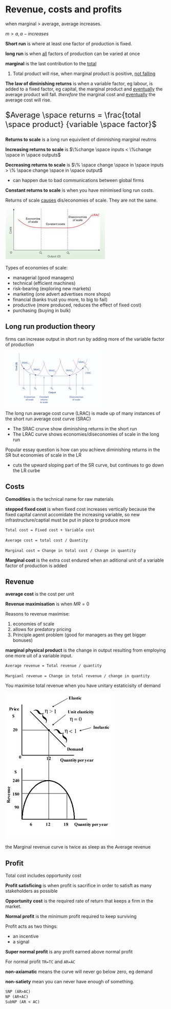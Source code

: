# Revenue, costs and profits

when marginal > average, average increases.

$m > a, a -  increases$

**Short run** is where at least one factor of production is fixed.

**long run** is when <u>all</u> factors of production can be varied at once

**marginal** is the last contribution to the <u>total</u>

1) Total product will rise, when marginal product is positive, <u>not falling</u>


**The law of diminishing returns**  is when a variable factor, eg labour, is added to a fixed factor, eg capital, the marginal product and <u>eventually</u> the average product will fall. *therefore* the marginal cost and <u>eventually</u> the average cost will rise.

<font size=5>

$Average \space returns = \frac{total \space product}  {variable \space factor}$

</font>

**Returns to scale** is a long run equivilent of diminishing marginal reutrns

**Increasing returns to scale** is $\%change \space inputs < \%change \space in \space outputs$ 

**Decreasing returns to scale** is $\% \space change \space in \space inputs > \% \space change \space in \space output$ 
- can happen due to bad communications between global firms

**Constant returns to scale**  is when you have minimised long run costs.

Returns of scale <u>causes</u> dis/economies of scale. They are not the same.

![](images.jpeg)

Types of economies of scale:
- managerial (good managers)
- technical (efficient machines)
- risk-bearing (exploring new markets)
- marketing (one advert advertises more shops)
- financial (banks trust you more, to big to fail)
- productive (more produced, reduces the effect of fixed cost)
- purchasing (buying in bulk)

## Long run production theory

firms can increase output in short run by adding more of the variable factor of production

![](index.jpeg)

The long run average cost curve (LRAC) is made up of many instances of the short run average cost curve (SRAC)

- The SRAC crurve show diminishing returns in the short run
- The LRAC curve shows economies/diseconomies of scale in the long run

Popular essay question is how can you achieve diminishing returns in the SR but economies of scale in the LR
- cuts the upward sloping part of the SR curve, but continues to go down the LR curbe

## Costs

**Comodities** is the technical name for raw materials


**stepped fixed cost** is when fixed cost increases vertically because the fixed capital cannot accomidate the increasing variable, so new infrastructure/captial must be put in place to produce more

```
Total cost = Fixed cost + Variable cost

Average cost = total cost / Quantity

Marginal cost = Change in total cost / Change in quantity
```

**Marginal cost** is the extra cost endured when an aditional unit of a variable factor of production is added

## Revenue

**average cost** is the cost per unit 

**Revenue maximisation** is when $MR=0$

Reasons to revenue maximise:
1) economies of scale
2) allows for predatory pricing
3) Principle agent problem (good for managers as they get bigger bonuses)

**marginal physical product** is the change in output resulting from employing one more uit of a variable input.

```
Average revenue = Total revenue / quantity

Margianl revenue = Change in total revenue / change in quantity
```

You maximise total revenue when you have unitary estaticisity of demand

![](unnamed.jpg)



the Marginal revenue curve is twice as sleep as the Average revenue

## Profit

Total cost includes opportunity cost

**Profit satisficing** is when profit is sacrifice in order to satisft as many stakeholders as possible

**Opportunity cost** is the required rate of return that keeps a firm in the market.

**Normal profit** is the minimum profit required to keep surviving

Profit acts as two things:
- an incentive
- a signal

**Super normal profit** is any profit earned above normal profit

For normal profit `TR=TC` and `AR=AC`

**non-axiamatic** means the curve will never go below zero, eg demand

**non-satiety** mean you can never have enough of something.

```
SNP (AR>AC)
NP (AR+AC)
SubNP (AR < AC)
```